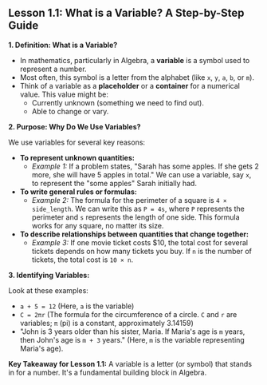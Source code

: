 ## Lesson 1.1: What is a Variable? A Step-by-Step Guide

**1. Definition: What is a Variable?**

*   In mathematics, particularly in Algebra, a **variable** is a symbol used to represent a number.
*   Most often, this symbol is a letter from the alphabet (like `x`, `y`, `a`, `b`, or `m`).
*   Think of a variable as a **placeholder** or a **container** for a numerical value. This value might be:
    *   Currently unknown (something we need to find out).
    *   Able to change or vary.

**2. Purpose: Why Do We Use Variables?**

We use variables for several key reasons:

*   **To represent unknown quantities:**
    *   *Example 1:* If a problem states, "Sarah has some apples. If she gets 2 more, she will have 5 apples in total." We can use a variable, say `x`, to represent the "some apples" Sarah initially had.
*   **To write general rules or formulas:**
    *   *Example 2:* The formula for the perimeter of a square is `4 × side_length`. We can write this as `P = 4s`, where `P` represents the perimeter and `s` represents the length of one side. This formula works for any square, no matter its size.
*   **To describe relationships between quantities that change together:**
    *   *Example 3:* If one movie ticket costs $10, the total cost for several tickets depends on how many tickets you buy. If `n` is the number of tickets, the total cost is `10 × n`.

**3. Identifying Variables:**

Look at these examples:

*   `a + 5 = 12` (Here, `a` is the variable)
*   `C = 2πr` (The formula for the circumference of a circle. `C` and `r` are variables; `π` (pi) is a constant, approximately 3.14159)
*   "John is 3 years older than his sister, Maria. If Maria's age is `m` years, then John's age is `m + 3` years." (Here, `m` is the variable representing Maria's age).

**Key Takeaway for Lesson 1.1:**
A variable is a letter (or symbol) that stands in for a number. It's a fundamental building block in Algebra.